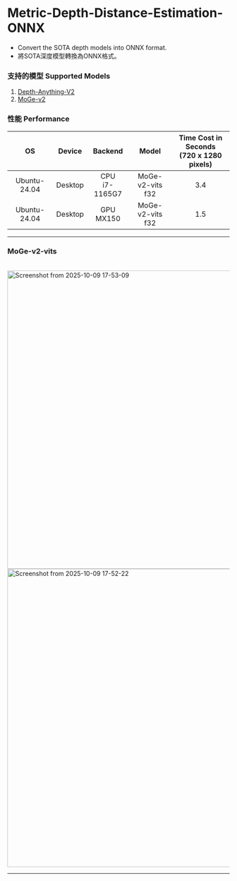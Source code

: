 # **Metric-Depth-Distance-Estimation-ONNX**
 - Convert the SOTA depth models into ONNX format.
 - 將SOTA深度模型轉換為ONNX格式。
### **支持的模型 Supported Models**
1. [Depth-Anything-V2](https://github.com/DepthAnything/Depth-Anything-V2)
2. [MoGe-v2](https://github.com/microsoft/MoGe)


### **性能 Performance**  
| OS           | Device       | Backend           | Model        | Time Cost in Seconds <br> (720 x 1280 pixels) |
|:------------:|:------------:|:-----------------:|:------------:|:------------------------------------------------:|
| Ubuntu-24.04 | Desktop      | CPU <br> i7-1165G7 | MoGe-v2-vits <br> f32 | 3.4                                    |
| Ubuntu-24.04 | Desktop      | GPU <br> MX150 | MoGe-v2-vits <br> f32 | 1.5                                        |


---

###  MoGe-v2-vits
<br>
<img width="1352" height="676" alt="Screenshot from 2025-10-09 17-53-09" src="https://github.com/user-attachments/assets/895f5821-bc75-4c81-919d-682ec05e4503" />

<br>
<img width="1352" height="676" alt="Screenshot from 2025-10-09 17-52-22" src="https://github.com/user-attachments/assets/19169c4c-fa7b-49fa-bf91-119aae2ae0f8" />

---
